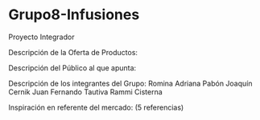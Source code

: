 # Grupo8-Infusiones
Proyecto Integrador

Descripción de la Oferta de Productos:

Descripción del Público al que apunta:

Descripción de los integrantes del Grupo:
Romina
Adriana Pabón
Joaquín Cernik
Juan Fernando Tautiva
Rammi Cisterna

Inspiración en referente del mercado: (5 referencias)



